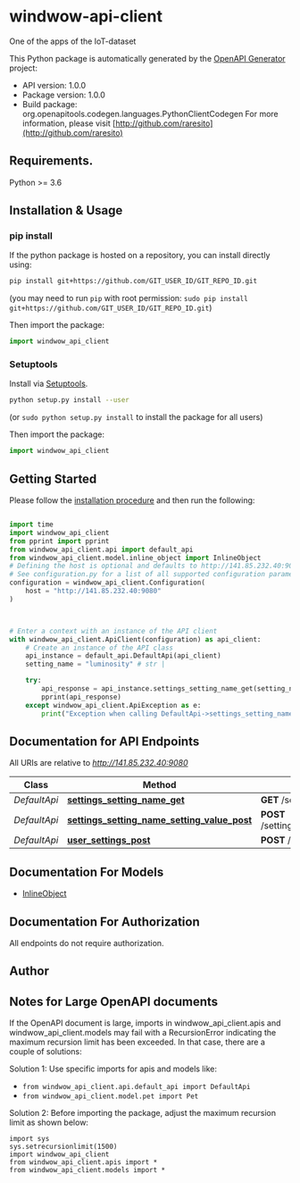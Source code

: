 # windwow-api-client
One of the apps of the IoT-dataset

This Python package is automatically generated by the [OpenAPI Generator](https://openapi-generator.tech) project:

- API version: 1.0.0
- Package version: 1.0.0
- Build package: org.openapitools.codegen.languages.PythonClientCodegen
For more information, please visit [http://github.com/raresito](http://github.com/raresito)

## Requirements.

Python >= 3.6

## Installation & Usage
### pip install

If the python package is hosted on a repository, you can install directly using:

```sh
pip install git+https://github.com/GIT_USER_ID/GIT_REPO_ID.git
```
(you may need to run `pip` with root permission: `sudo pip install git+https://github.com/GIT_USER_ID/GIT_REPO_ID.git`)

Then import the package:
```python
import windwow_api_client
```

### Setuptools

Install via [Setuptools](http://pypi.python.org/pypi/setuptools).

```sh
python setup.py install --user
```
(or `sudo python setup.py install` to install the package for all users)

Then import the package:
```python
import windwow_api_client
```

## Getting Started

Please follow the [installation procedure](#installation--usage) and then run the following:

```python

import time
import windwow_api_client
from pprint import pprint
from windwow_api_client.api import default_api
from windwow_api_client.model.inline_object import InlineObject
# Defining the host is optional and defaults to http://141.85.232.40:9080
# See configuration.py for a list of all supported configuration parameters.
configuration = windwow_api_client.Configuration(
    host = "http://141.85.232.40:9080"
)



# Enter a context with an instance of the API client
with windwow_api_client.ApiClient(configuration) as api_client:
    # Create an instance of the API class
    api_instance = default_api.DefaultApi(api_client)
    setting_name = "luminosity" # str | 

    try:
        api_response = api_instance.settings_setting_name_get(setting_name)
        pprint(api_response)
    except windwow_api_client.ApiException as e:
        print("Exception when calling DefaultApi->settings_setting_name_get: %s\n" % e)
```

## Documentation for API Endpoints

All URIs are relative to *http://141.85.232.40:9080*

Class | Method | HTTP request | Description
------------ | ------------- | ------------- | -------------
*DefaultApi* | [**settings_setting_name_get**](docs/DefaultApi.md#settings_setting_name_get) | **GET** /settings/{settingName} | 
*DefaultApi* | [**settings_setting_name_setting_value_post**](docs/DefaultApi.md#settings_setting_name_setting_value_post) | **POST** /settings/{settingName}/{settingValue} | 
*DefaultApi* | [**user_settings_post**](docs/DefaultApi.md#user_settings_post) | **POST** /userSettings | 


## Documentation For Models

 - [InlineObject](docs/InlineObject.md)


## Documentation For Authorization

 All endpoints do not require authorization.

## Author




## Notes for Large OpenAPI documents
If the OpenAPI document is large, imports in windwow_api_client.apis and windwow_api_client.models may fail with a
RecursionError indicating the maximum recursion limit has been exceeded. In that case, there are a couple of solutions:

Solution 1:
Use specific imports for apis and models like:
- `from windwow_api_client.api.default_api import DefaultApi`
- `from windwow_api_client.model.pet import Pet`

Solution 2:
Before importing the package, adjust the maximum recursion limit as shown below:
```
import sys
sys.setrecursionlimit(1500)
import windwow_api_client
from windwow_api_client.apis import *
from windwow_api_client.models import *
```

